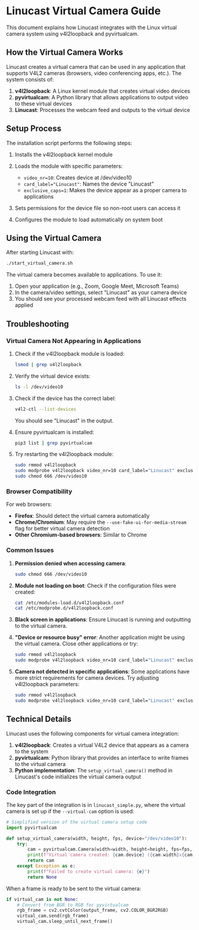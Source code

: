 # Linucast Virtual Camera Guide

This document explains how Linucast integrates with the Linux virtual camera system using v4l2loopback and pyvirtualcam.

## How the Virtual Camera Works

Linucast creates a virtual camera that can be used in any application that supports V4L2 cameras (browsers, video conferencing apps, etc.). The system consists of:

1. **v4l2loopback**: A Linux kernel module that creates virtual video devices
2. **pyvirtualcam**: A Python library that allows applications to output video to these virtual devices
3. **Linucast**: Processes the webcam feed and outputs to the virtual device

## Setup Process

The installation script performs the following steps:

1. Installs the v4l2loopback kernel module
2. Loads the module with specific parameters:
   - `video_nr=10`: Creates device at /dev/video10
   - `card_label="Linucast"`: Names the device "Linucast"
   - `exclusive_caps=1`: Makes the device appear as a proper camera to applications

3. Sets permissions for the device file so non-root users can access it
4. Configures the module to load automatically on system boot

## Using the Virtual Camera

After starting Linucast with:
```bash
./start_virtual_camera.sh
```

The virtual camera becomes available to applications. To use it:

1. Open your application (e.g., Zoom, Google Meet, Microsoft Teams)
2. In the camera/video settings, select "Linucast" as your camera device
3. You should see your processed webcam feed with all Linucast effects applied

## Troubleshooting

### Virtual Camera Not Appearing in Applications

1. Check if the v4l2loopback module is loaded:
   ```bash
   lsmod | grep v4l2loopback
   ```

2. Verify the virtual device exists:
   ```bash
   ls -l /dev/video10
   ```

3. Check if the device has the correct label:
   ```bash
   v4l2-ctl --list-devices
   ```
   You should see "Linucast" in the output.

4. Ensure pyvirtualcam is installed:
   ```bash
   pip3 list | grep pyvirtualcam
   ```

5. Try restarting the v4l2loopback module:
   ```bash
   sudo rmmod v4l2loopback
   sudo modprobe v4l2loopback video_nr=10 card_label="Linucast" exclusive_caps=1
   sudo chmod 666 /dev/video10
   ```

### Browser Compatibility

For web browsers:

- **Firefox**: Should detect the virtual camera automatically
- **Chrome/Chromium**: May require the `--use-fake-ui-for-media-stream` flag for better virtual camera detection
- **Other Chromium-based browsers**: Similar to Chrome

### Common Issues

1. **Permission denied when accessing camera**:
   ```bash
   sudo chmod 666 /dev/video10
   ```

2. **Module not loading on boot**:
   Check if the configuration files were created:
   ```bash
   cat /etc/modules-load.d/v4l2loopback.conf
   cat /etc/modprobe.d/v4l2loopback.conf
   ```

3. **Black screen in applications**:
   Ensure Linucast is running and outputting to the virtual camera.

4. **"Device or resource busy" error**:
   Another application might be using the virtual camera. Close other applications or try:
   ```bash
   sudo rmmod v4l2loopback
   sudo modprobe v4l2loopback video_nr=10 card_label="Linucast" exclusive_caps=1
   ```

5. **Camera not detected in specific applications**:
   Some applications have more strict requirements for camera devices. Try adjusting v4l2loopback parameters:
   ```bash
   sudo rmmod v4l2loopback
   sudo modprobe v4l2loopback video_nr=10 card_label="Linucast" exclusive_caps=1 max_buffers=2
   ```

## Technical Details

Linucast uses the following components for virtual camera integration:

1. **v4l2loopback**: Creates a virtual V4L2 device that appears as a camera to the system
2. **pyvirtualcam**: Python library that provides an interface to write frames to the virtual camera
3. **Python implementation**: The `setup_virtual_camera()` method in Linucast's code initializes the virtual camera output

### Code Integration

The key part of the integration is in `linucast_simple.py`, where the virtual camera is set up if the `--virtual-cam` option is used:

```python
# Simplified version of the virtual camera setup code
import pyvirtualcam

def setup_virtual_camera(width, height, fps, device="/dev/video10"):
    try:
        cam = pyvirtualcam.Camera(width=width, height=height, fps=fps, device=device, fmt=pyvirtualcam.PixelFormat.RGB)
        print(f"Virtual camera created: {cam.device} ({cam.width}x{cam.height} @ {cam.fps}fps)")
        return cam
    except Exception as e:
        print(f"Failed to create virtual camera: {e}")
        return None
```

When a frame is ready to be sent to the virtual camera:

```python
if virtual_cam is not None:
    # Convert from BGR to RGB for pyvirtualcam
    rgb_frame = cv2.cvtColor(output_frame, cv2.COLOR_BGR2RGB)
    virtual_cam.send(rgb_frame)
    virtual_cam.sleep_until_next_frame()
```
